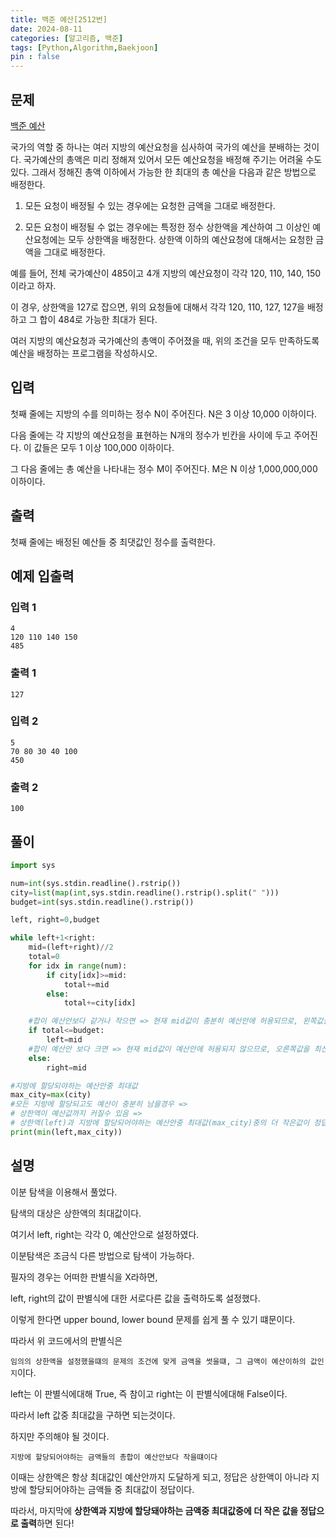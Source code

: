 ```yaml
---
title: 백준 예산[2512번]
date: 2024-08-11
categories: [알고리즘, 백준]
tags: [Python,Algorithm,Baekjoon]
pin : false
---
```


## 문제
[백준 예산](https://www.acmicpc.net/problem/2512)

국가의 역할 중 하나는 여러 지방의 예산요청을 심사하여 국가의 예산을 분배하는 것이다. 국가예산의 총액은 미리 정해져 있어서 모든 예산요청을 배정해 주기는 어려울 수도 있다. 그래서 정해진 총액 이하에서 가능한 한 최대의 총 예산을 다음과 같은 방법으로 배정한다.

1. 모든 요청이 배정될 수 있는 경우에는 요청한 금액을 그대로 배정한다.


2. 모든 요청이 배정될 수 없는 경우에는 특정한 정수 상한액을 계산하여 그 이상인 예산요청에는 모두 상한액을 배정한다. 상한액 이하의 예산요청에 대해서는 요청한 금액을 그대로 배정한다.

예를 들어, 전체 국가예산이 485이고 4개 지방의 예산요청이 각각 120, 110, 140, 150이라고 하자.

이 경우, 상한액을 127로 잡으면, 위의 요청들에 대해서 각각 120, 110, 127, 127을 배정하고 그 합이 484로 가능한 최대가 된다.

여러 지방의 예산요청과 국가예산의 총액이 주어졌을 때, 위의 조건을 모두 만족하도록 예산을 배정하는 프로그램을 작성하시오.

## 입력

첫째 줄에는 지방의 수를 의미하는 정수 N이 주어진다. N은 3 이상 10,000 이하이다.

다음 줄에는 각 지방의 예산요청을 표현하는 N개의 정수가 빈칸을 사이에 두고 주어진다. 이 값들은 모두 1 이상 100,000 이하이다.

그 다음 줄에는 총 예산을 나타내는 정수 M이 주어진다. M은 N 이상 1,000,000,000 이하이다.


## 출력

첫째 줄에는 배정된 예산들 중 최댓값인 정수를 출력한다.

## 예제 입출력

### 입력 1

```text
4
120 110 140 150
485
```

### 출력 1


```text
127
```
### 입력 2

```text
5
70 80 30 40 100
450
```

### 출력 2


```text
100
```



## 풀이
```python
import sys

num=int(sys.stdin.readline().rstrip())
city=list(map(int,sys.stdin.readline().rstrip().split(" ")))
budget=int(sys.stdin.readline().rstrip())

left, right=0,budget

while left+1<right:
    mid=(left+right)//2
    total=0
    for idx in range(num):
        if city[idx]>=mid:
            total+=mid
        else:
            total+=city[idx]

    #합이 예산안보다 같거나 작으면 => 현재 mid값이 충분히 예산안에 허용되므로, 왼쪽값을 최신화시킴
    if total<=budget:
        left=mid
    #합이 예산안 보다 크면 => 현재 mid값이 예산안에 허용되지 않으므로, 오른쪽값을 최신화시킴
    else:
        right=mid

#지방에 할당되야하는 예산안중 최대값
max_city=max(city)
#모든 지방에 할당되고도 예산이 충분히 남을경우 =>
# 상한액이 예산값까지 커질수 있음 =>
# 상한액(left)과 지방에 할당되어야하는 예산안중 최대값(max_city)중의 더 작은값이 정답!
print(min(left,max_city))
```

## 설명

이분 탐색을 이용해서 풀었다.

탐색의 대상은 상한액의 최대값이다.

여기서 left, right는 각각 0, 예산안으로 설정하였다.

이분탐색은 조금식 다른 방법으로 탐색이 가능하다.

필자의 경우는 어떠한 판별식을 X라하면,

left, right의 값이 판별식에 대한 서로다른 값을 출력하도록 설정했다.

이렇게 한다면 upper bound, lower bound 문제를 쉽게 풀 수 있기 떄문이다.

따라서 위 코드에서의 판별식은

`임의의 상한액을 설정했을떄의 문제의 조건에 맞게 금액을 썻을떄, 그 금액이 예산이하의 값인지`이다.

left는 이 판별식에대해 True, 즉 참이고 right는 이 판별식에대해 False이다.

따라서 left 값중 최대값을 구하면 되는것이다.

하지만 주의해야 될 것이다.

`지방에 할당되어야하는 금액들의 총합이 예산안보다 작을떄이다`

이때는 상한액은 항상 최대값인 예산안까지 도달하게 되고, 정답은 상한액이 아니라 지방에 할당되어야하는 금액들 중 최대값이 정답이다.

따라서, 마지막에 **상한액과 지방에 할당돼야하는 금액중 최대값중에 더 작은 값을 정답으로 출력**하면 된다!










